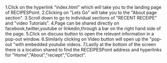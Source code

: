 1.Click on the hyperlink "index.html" which will take you to the landing page of RECIPESPoint.
2.Clicking on "Lets Go" will take you to the "About page section".
3.Scroll down to go to individual sections of "RECENT RECEIPE" and "video Tutorials".
4.Page can be shared directly on facebook,twitter,youtube or linkedin,through a bar on the right hand side of the page.
5.Click on discuss button to open the relevant information in a pop-out window.
6.Similarly clicking on Video button will open up the "pop-out "with embedded youtube videos.
7.Lastly at the bottom of the screen there is a location shared to find the RECEIPESPoint address and hyperlinks for "Home","About","reciept","Contact".

